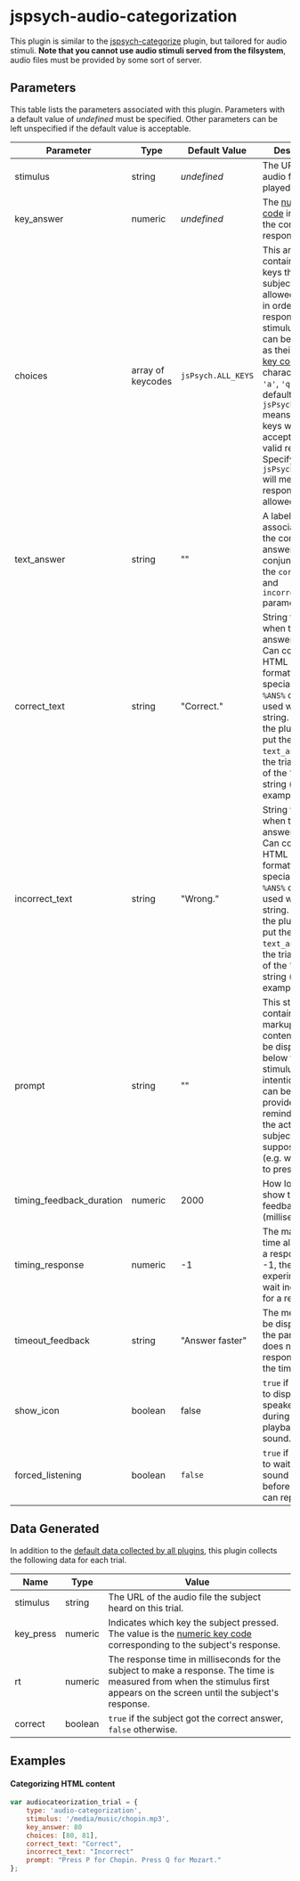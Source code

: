 # jspsych-audio-categorization

This plugin is similar to the [jspsych-categorize](https://github.com/rivasd/jsPsych/edit/UQAM/docs/markdown_docs/plugins/jspsych-categorize.md) plugin, but tailored for audio stimuli. **Note that you cannot use audio stimuli served from the filsystem**, audio files must be provided by some sort of server.

## Parameters

This table lists the parameters associated with this plugin. Parameters with a default value of *undefined* must be specified. Other parameters can be left unspecified if the default value is acceptable.

Parameter | Type | Default Value | Description
----------|------|---------------|------------
stimulus | string | *undefined* | The URL to the audio file to be played.
key_answer | numeric | *undefined* | The [numeric key code](http://www.cambiaresearch.com/articles/15/javascript-char-codes-key-codes) indicating the correct response.
choices | array of keycodes | `jsPsych.ALL_KEYS` | This array contains the keys that the subject is allowed to press in order to respond to the stimulus. Keys can be specified as their [numeric key code](http://www.cambiaresearch.com/articles/15/javascript-char-codes-key-codes) or as characters (e.g. `'a'`, `'q'`). The default value of `jsPsych.ALL_KEYS` means that all keys will be accepted as valid responses. Specifying `jsPsych.NO_KEYS` will mean that no responses are allowed.
text_answer | string | "" | A label that is associated with the correct answer. Used in conjunction with the `correct_text` and `incorrect_text` parameters.
correct_text | string | "Correct." | String to show when the correct answer is given. Can contain HTML formatting. The special string `%ANS%` can be used within the string. If present, the plugin will put the `text_answer` for the trial in place of the %ANS% string (see example below).
incorrect_text | string | "Wrong." | String to show when the wrong answer is given. Can contain HTML formatting. The special string `%ANS%` can be used within the string. If present, the plugin will put the `text_answer` for the trial in place of the %ANS% string (see example below).
prompt | string | "" | This string can contain HTML markup. Any content here will be displayed below the stimulus. The intention is that it can be used to provide a reminder about the action the subject is supposed to take (e.g. which key to press).
timing_feedback_duration | numeric | 2000 | How long to show the feedback for (milliseconds).
timing_response | numeric | -1 | The maximum time allowed for a response. If -1, then the experiment will wait indefinitely for a response.
timeout_feedback | string | "Answer faster" | The message to be displayed if the participant does not respond before the timeout.
show_icon | boolean | false | `true` if you wish to display a speaker icon during the playback of the sound.
forced_listening | boolean | `false` | `true` if you want to wait after sound end before subjects can reponse.


## Data Generated

In addition to the [default data collected by all plugins](overview#datacollectedbyplugins), this plugin collects the following data for each trial.

Name | Type | Value
-----|------|------
stimulus | string | The URL of the audio file the subject heard on this trial.
key_press | numeric | Indicates which key the subject pressed. The value is the [numeric key code](http://www.cambiaresearch.com/articles/15/javascript-char-codes-key-codes) corresponding to the subject's response.
rt | numeric | The response time in milliseconds for the subject to make a response. The time is measured from when the stimulus first appears on the screen until the subject's response.
correct | boolean | `true` if the subject got the correct answer, `false` otherwise.

## Examples

#### Categorizing HTML content

```javascript
var audiocateorization_trial = {
    type: 'audio-categorization',
    stimulus: '/media/music/chopin.mp3',
    key_answer: 80
    choices: [80, 81],
    correct_text: "Correct",
    incorrect_text: "Incorrect"
    prompt: "Press P for Chopin. Press Q for Mozart."
};
```
